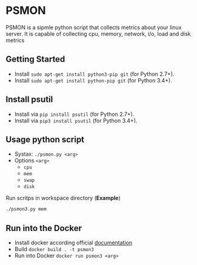 # PSMON

PSMON is a sipmle python script that collects metrics about your linux server.
It is capable of collecting cpu, memory, network, i/o, load and disk metrics

## Getting Started

  * Install `sudo apt-get install python3-pip git` (for Python 2.7+).
  * Install `sudo apt-get install python-pip git` (for Python 3.4+).

## Install psutil

  * Install via `pip install psutil` (for Python 2.7+).
  * Install via `pip3 install psutil` (for Python 3.4+).

## Usage python script

  * Systax: `./psmon.py <arg>`
  * Options `<arg>`
    - `cpu`
    - `mem`
    - `swap`
    - `disk`

  Run scritps in workspace directory (**Example**)
  ```sh
  ./psmon3.py mem
  ```

## Run into the Docker
  * Install docker according official [documentation](https://docs.docker.com/install/linux/docker-ce/debian/)
  * Build `docker build . -t psmon3`
  * Run into Docker `docker run psmon3 <arg>`
